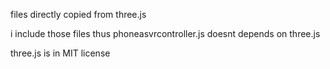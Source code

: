 files directly copied from three.js

i include those files thus phoneasvrcontroller.js doesnt depends on three.js

three.js is in MIT license
